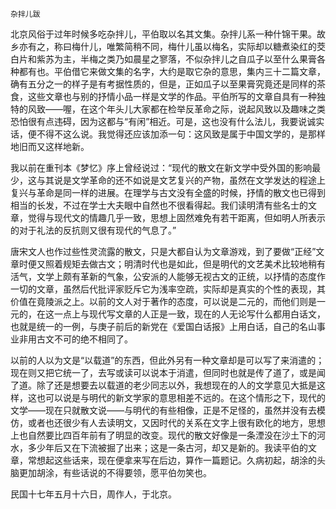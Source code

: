     杂拌儿跋 

   北京风俗于过年时候多吃杂拌儿，平伯取以名其文集。杂拌儿系一种什锦干果。故乡亦有之，称曰梅什儿，唯繁简稍不同，梅什儿虽以梅名，实际却以糖煮染红的茭白片和紫苏为主，半梅之类乃如晨星之寥落，不似杂拌儿之自瓜子以至什么果膏各种都有也。平伯借它来做文集的名字，大约是取它杂的意思，集内三十二篇文章，确有五分之一的样子是有考据性质的，但是，正如瓜子以至果膏究竟还是同样的茶食，这些文章也与别的抒情小品一样是文学的作品。平伯所写的文章自具有一种独特的风致——喔，在这个年头儿大家都在检举反革命之际，说起风致以及趣味之类恐怕很有点违碍，因为这都与“有闲”相近。可是，这也没有什么法儿，我要说诚实话，便不得不这么说。我觉得还应该加添一句：这风致是属于中国文学的，是那样地旧而又这样地新。

   我以前在重刊本《梦忆》序上曾经说过：“现代的散文在新文学中受外国的影响最少，这与其说是文学革命的还不如说是文艺复兴的产物，虽然在文学发达的程途上复兴与革命是同一样的进展。在理学与古文没有全盛的时候，抒情的散文也已得到相当的长发，不过在学士大夫眼中自然也不很看得起。我们读明清有些名士的文章，觉得与现代文的情趣几乎一致，思想上固然难免有若干距离，但如明人所表示的对于礼法的反抗则又很有现代的气息了。”

   唐宋文人也作过些性灵流露的散文，只是大都自认为文章游戏，到了要做“正经”文章时便又照着规矩去做古文；明清时代也是如此，但是明代的文艺美术比较地稍有活气，文学上颇有革新的气象，公安派的人能够无视古文的正统，以抒情的态度作一切的文章，虽然后代批评家贬斥它为浅率空疏，实际却是真实的个性的表现，其价值在竟陵派之上。以前的文人对于著作的态度，可以说是二元的，而他们则是一元的，在这一点上与现代写文章的人正是一致，现在的人无论写什么都用白话文，也就是统一的一例，与庚子前后的新党在《爱国白话报》上用白话，自己的名山事业非用古文不可的绝不相同了。

   以前的人以为文是“以载道”的东西，但此外另有一种文章却是可以写了来消遣的；现在则又把它统一了，去写或读可以说本于消遣，但同时也就是传了道了，或是闻了道。除了还是想要去以载道的老少同志以外，我想现在的人的文学意见大抵是这样，这也可以说是与明代的新文学家的意思相差不远的。在这个情形之下，现代的文学——现在只就散文说——与明代的有些相像，正是不足怪的，虽然并没有去模仿，或者也还很少有人去读明文，又因时代的关系在文字上很有欧化的地方，思想上也自然要比四百年前有了明显的改变。现代的散文好像是一条湮没在沙土下的河水，多少年后又在下流被掘了出来；这是一条古河，却又是新的。我读平伯的文章，常想起这些话来，现在便拿来写在后边，算作一篇题记。久病初起，胡涂的头脑更加胡涂，有些话说的不得要领，愿平伯勿笑也。

   民国十七年五月十六日，周作人，于北京。

